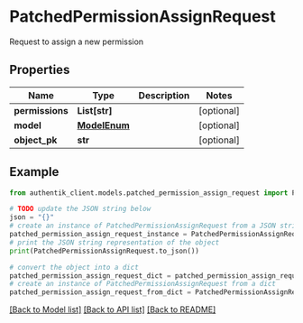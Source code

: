 # PatchedPermissionAssignRequest

Request to assign a new permission

## Properties

Name | Type | Description | Notes
------------ | ------------- | ------------- | -------------
**permissions** | **List[str]** |  | [optional] 
**model** | [**ModelEnum**](ModelEnum.md) |  | [optional] 
**object_pk** | **str** |  | [optional] 

## Example

```python
from authentik_client.models.patched_permission_assign_request import PatchedPermissionAssignRequest

# TODO update the JSON string below
json = "{}"
# create an instance of PatchedPermissionAssignRequest from a JSON string
patched_permission_assign_request_instance = PatchedPermissionAssignRequest.from_json(json)
# print the JSON string representation of the object
print(PatchedPermissionAssignRequest.to_json())

# convert the object into a dict
patched_permission_assign_request_dict = patched_permission_assign_request_instance.to_dict()
# create an instance of PatchedPermissionAssignRequest from a dict
patched_permission_assign_request_from_dict = PatchedPermissionAssignRequest.from_dict(patched_permission_assign_request_dict)
```
[[Back to Model list]](../README.md#documentation-for-models) [[Back to API list]](../README.md#documentation-for-api-endpoints) [[Back to README]](../README.md)


